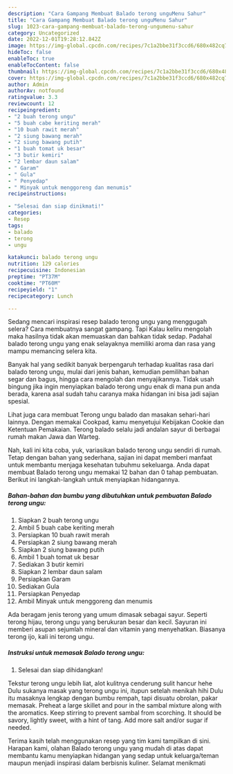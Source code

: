 ```yaml
---
description: "Cara Gampang Membuat Balado terong unguMenu Sahur"
title: "Cara Gampang Membuat Balado terong unguMenu Sahur"
slug: 1023-cara-gampang-membuat-balado-terong-ungumenu-sahur
category: Uncategorized
date: 2022-12-01T19:28:12.842Z
image: https://img-global.cpcdn.com/recipes/7c1a2bbe31f3ccd6/680x482cq70/balado-terong-ungu-foto-resep-utama.jpg
hideToc: false
enableToc: true
enableTocContent: false
thumbnail: https://img-global.cpcdn.com/recipes/7c1a2bbe31f3ccd6/680x482cq70/balado-terong-ungu-foto-resep-utama.jpg
cover: https://img-global.cpcdn.com/recipes/7c1a2bbe31f3ccd6/680x482cq70/balado-terong-ungu-foto-resep-utama.jpg
author: Admin
authorAv: notfound
ratingvalue: 3.3
reviewcount: 12
recipeingredient:
- "2 buah terong ungu"
- "5 buah cabe keriting merah"
- "10 buah rawit merah"
- "2 siung bawang merah"
- "2 siung bawang putih"
- "1 buah tomat uk besar"
- "3 butir kemiri"
- "2 lembar daun salam"
- " Garam"
- " Gula"
- " Penyedap"
- " Minyak untuk menggoreng dan menumis"
recipeinstructions:

- "Selesai dan siap dinikmati!"
categories:
- Resep
tags:
- balado
- terong
- ungu

katakunci: balado terong ungu 
nutrition: 129 calories
recipecuisine: Indonesian
preptime: "PT37M"
cooktime: "PT60M"
recipeyield: "1"
recipecategory: Lunch

---
```



Sedang mencari inspirasi resep balado terong ungu yang menggugah selera? Cara membuatnya sangat gampang. Tapi Kalau keliru mengolah maka hasilnya tidak akan memuaskan dan bahkan tidak sedap. Padahal balado terong ungu yang enak selayaknya memiliki aroma dan rasa yang mampu memancing selera kita.


Banyak hal yang sedikit banyak berpengaruh terhadap kualitas rasa dari balado terong ungu, mulai dari jenis bahan, kemudian pemilihan bahan segar dan bagus, hingga cara mengolah dan menyajikannya. Tidak usah bingung jika ingin menyiapkan balado terong ungu enak di mana pun anda berada, karena asal sudah tahu caranya maka hidangan ini bisa jadi sajian spesial.

Lihat juga cara membuat Terong ungu balado dan masakan sehari-hari lainnya. Dengan memakai Cookpad, kamu menyetujui Kebijakan Cookie dan Ketentuan Pemakaian. Terong balado selalu jadi andalan sayur di berbagai rumah makan Jawa dan Warteg.


Nah, kali ini kita coba, yuk, variasikan balado terong ungu sendiri di rumah. Tetap dengan bahan yang sederhana, sajian ini dapat memberi manfaat untuk membantu menjaga kesehatan tubuhmu sekeluarga. Anda dapat membuat Balado terong ungu memakai 12 bahan dan 0 tahap pembuatan. Berikut ini langkah-langkah untuk menyiapkan hidangannya.

<!--inarticleads1-->

##### Bahan-bahan dan bumbu yang dibutuhkan untuk pembuatan Balado terong ungu:

1. Siapkan 2 buah terong ungu
1. Ambil 5 buah cabe keriting merah
1. Persiapkan 10 buah rawit merah
1. Persiapkan 2 siung bawang merah
1. Siapkan 2 siung bawang putih
1. Ambil 1 buah tomat uk besar
1. Sediakan 3 butir kemiri
1. Siapkan 2 lembar daun salam
1. Persiapkan  Garam
1. Sediakan  Gula
1. Persiapkan  Penyedap
1. Ambil  Minyak untuk menggoreng dan menumis


Ada beragam jenis terong yang umum dimasak sebagai sayur. Seperti terong hijau, terong ungu yang berukuran besar dan kecil. Sayuran ini memberi asupan sejumlah mineral dan vitamin yang menyehatkan. Biasanya terong ijo, kali ini terong ungu. 

<!--inarticleads2-->

##### Instruksi untuk memasak Balado terong ungu:


1. Selesai dan siap dihidangkan!

Tekstur terong ungu lebih liat, alot kulitnya cenderung sulit hancur hehe Dulu sukanya masak yang terong ungu ini, itupun setelah menikah hihi Dulu itu masaknya lengkap dengan bumbu rempah, tapi disuatu obrolan, pakar memasak. Preheat a large skillet and pour in the sambal mixture along with the aromatics. Keep stirring to prevent sambal from scorching. It should be savory, lightly sweet, with a hint of tang. Add more salt and/or sugar if needed. 

Terima kasih telah menggunakan resep yang tim kami tampilkan di sini. Harapan kami, olahan Balado terong ungu yang mudah di atas dapat membantu kamu menyiapkan hidangan yang sedap untuk keluarga/teman maupun menjadi inspirasi dalam berbisnis kuliner. Selamat menikmati
